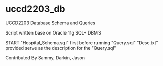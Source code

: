 # uccd2203_db
UCCD2203 Database Schema and Queries

Script written base on Oracle 11g SQL+ DBMS

START "Hospital_Schema.sql" first before running "Query.sql"
"Desc.txt" provided serve as the description for the "Query.sql"

Contributed By
Sammy, Darkin, Jason
